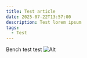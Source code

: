 ```yaml
---
title: Test article
date: 2025-07-22T13:57:00
description: Test lorem ipsum
tags:
  - Test
---
```

Bench test test ![Alt](/uploads/IMG_3652.jpeg "Title")
